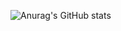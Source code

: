 ![Anurag's GitHub stats](https://github-readme-stats.vercel.app/api?username=InimicalPart&show_icons=true&theme=radical)

